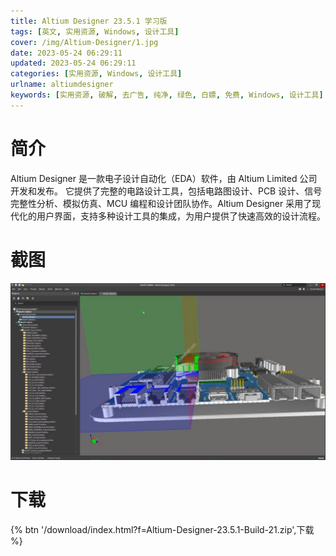 ```yaml
---
title: Altium Designer 23.5.1 学习版
tags: [英文, 实用资源, Windows, 设计工具]
cover: /img/Altium-Designer/1.jpg
date: 2023-05-24 06:29:11
updated: 2023-05-24 06:29:11
categories: [实用资源, Windows, 设计工具]
urlname: altiumdesigner
keywords: [实用资源, 破解, 去广告, 纯净, 绿色, 白嫖, 免费, Windows, 设计工具]
---
```


# 简介

Altium Designer 是一款电子设计自动化（EDA）软件，由 Altium Limited 公司开发和发布。 它提供了完整的电路设计工具，包括电路图设计、PCB 设计、信号完整性分析、模拟仿真、MCU 编程和设计团队协作。Altium Designer 采用了现代化的用户界面，支持多种设计工具的集成，为用户提供了快速高效的设计流程。

# 截图

![](/img/Altium-Designer/2.jpg)

# 下载

{% btn '/download/index.html?f=Altium-Designer-23.5.1-Build-21.zip',下载 %}
